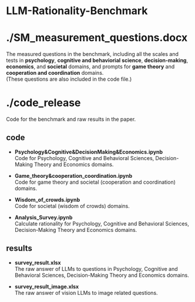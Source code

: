 # LLM-Rationality-Benchmark

# ./SM_measurement_questions.docx
The measured questions in the benchmark, including all the scales and tests in **psychology**, **cognitive and behaviorial science**, **decision-making**, **economics**, and **societal** domains, and prompts for **game theory** and **cooperation and coordination** domains.  
(These questions are also included in the code file.)

# ./code_release 
Code for the benchmark and raw results in the paper.
## code
- **Psychology&Cognitive&DecisionMaking&Economics.ipynb**  
Code for Psychology, Cognitive and Behavioral Sciences, Decision-Making Theory and Economics domains.
- **Game_theory&cooperation_coordination.ipynb**  
Code for game theory and societal (cooperation and coordination) domains.
- **Wisdom_of_crowds.ipynb**  
Code for societal (wisdom of crowds) domains.

- **Analysis_Survey.ipynb**  
Calculate rationality for Psychology, Cognitive and Behavioral Sciences, Decision-Making Theory and Economics domains.

## results
- **survey_result.xlsx**  
The raw answer of LLMs to questions in Psychology, Cognitive and Behavioral Sciences, Decision-Making Theory and Economics domains.

- **survey_result_image.xlsx**  
The raw answer of vision LLMs to image related questions.

